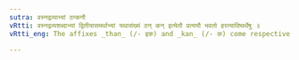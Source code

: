 ```yaml
---
sutra: वस्नद्रव्याभ्यां ठन्कनौ
vRtti: वस्नद्रव्यशब्दाभ्यां द्वितीयासमर्थाभ्यां यथासंख्यं ठन् कन् इत्येतौ प्रत्ययौ भवतो हरत्यादिष्वर्थेषु ॥
vRtti_eng: The affixes _than_ (/- इक) and _kan_ (/- क) come respectively after the words _vasna_ and _dravya_, in the second case in construction, in the same sense of 'who carries &c.'

---
```

